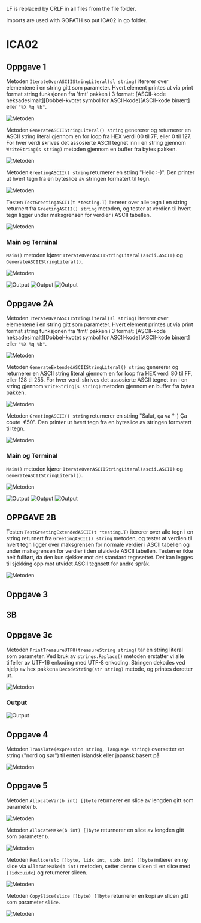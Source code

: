 LF is replaced by CRLF in all files from the file folder. 

Imports are used with GOPATH so put ICA02 in go folder.

# ICA02
## Oppgave 1
Metoden `IterateOverASCIIStringLiteral(sl string)` itererer over elementene i en string gitt som parameter. Hvert element printes ut via print format string funksjonen fra 'fmt' pakken i 3 format: [ASCII-kode heksadesimalt][Dobbel-kvotet symbol for ASCII-kode][ASCII-kode binært] eller `"%X %q %b"`. 

![Metoden](https://github.com/emfkf/temptest/blob/master/pictures/opg1iterate.PNG)

Metoden `GenerateASCIIStringLiteral() string` genererer og returnerer en ASCII string literal gjennom en for loop fra HEX verdi 00 til 7F, eller 0 til 127. For hver verdi skrives det assosierte ASCII tegnet inn i en string gjennom `WriteString(s string)` metoden gjennom en buffer fra bytes pakken. 

![Metoden](https://github.com/emfkf/temptest/blob/master/pictures/opg1generate.PNG)

Metoden `GreetingASCII() string` returnerer en string "Hello :-)". Den printer ut hvert tegn fra en byteslice av stringen formatert til tegn. 

![Metoden](https://github.com/emfkf/temptest/blob/master/pictures/opg1greeting.PNG)

Testen `TestGreetingASCII(t *testing.T)` itererer over alle tegn i en string returnert fra `GreetingASCII() string` metoden, og tester at verdien til hvert tegn ligger under maksgrensen for verdier i ASCII tabellen. 

![Metoden](https://github.com/emfkf/temptest/blob/master/pictures/opg1test.PNG)

### Main og Terminal

`Main()` metoden kjører `IterateOverASCIIStringLiteral(ascii.ASCII)` og `GenerateASCIIStringLiteral()`.

![Metoden](https://github.com/emfkf/temptest/blob/master/pictures/opg1main.PNG)

![Output](https://github.com/emfkf/temptest/blob/master/pictures/opg1terminal1.PNG)
![Output](https://github.com/emfkf/temptest/blob/master/pictures/opg1terminal2.PNG)
![Output](https://github.com/emfkf/temptest/blob/master/pictures/opg1terminal3.PNG)

## Oppgave 2A
Metoden `IterateOverASCIIStringLiteral(sl string)` itererer over elementene i en string gitt som parameter. Hvert element printes ut via print format string funksjonen fra 'fmt' pakken i 3 format: [ASCII-kode heksadesimalt][Dobbel-kvotet symbol for ASCII-kode][ASCII-kode binært] eller `"%X %q %b"`. 

![Metoden](https://github.com/emfkf/temptest/blob/master/pictures/opg2iterate.PNG)

Metoden `GenerateExtendedASCIIStringLiteral() string` genererer og returnerer en ASCII string literal gjennom en for loop fra HEX verdi 80 til FF, eller 128 til 255. For hver verdi skrives det assosierte ASCII tegnet inn i en string gjennom `WriteString(s string)` metoden gjennom en buffer fra bytes pakken. 

![Metoden](https://github.com/emfkf/temptest/blob/master/pictures/opg2generate.PNG)

Metoden `GreetingASCII() string` returnerer en string "Salut, ça va °-) Ça coute ​ €50​". Den printer ut hvert tegn fra en byteslice av stringen formatert til tegn. 

![Metoden](https://github.com/emfkf/temptest/blob/master/pictures/opg2greeting.PNG)

### Main og Terminal
`Main()` metoden kjører `IterateOverASCIIStringLiteral(ascii.ASCII)` og `GenerateASCIIStringLiteral()`.

![Metoden](https://github.com/emfkf/temptest/blob/master/pictures/opg2main.PNG)

![Output](https://github.com/emfkf/temptest/blob/master/pictures/opg2terminal1.PNG)
![Output](https://github.com/emfkf/temptest/blob/master/pictures/opg2terminal2.PNG)
![Output](https://github.com/emfkf/temptest/blob/master/pictures/opg2terminal3.png)

## OPPGAVE 2B
Testen `TestGreetingExtendedASCII(t *testing.T)` itererer over alle tegn i en string returnert fra `GreetingASCII() string` metoden, og tester at verdien til hvert tegn ligger over maksgrensen for normale verdier i ASCII tabellen og under maksgrensen for verdier i den utvidede ASCII tabellen. Testen er ikke helt fullført, da den kun sjekker mot det standard tegnsettet. Det kan legges til sjekking opp mot utvidet ASCII tegnsett for andre språk.

![Metoden](https://github.com/emfkf/temptest/blob/master/pictures/opg2test.PNG)

## Oppgave 3

## 3B

## Oppgave 3c
Metoden `PrintTreasureUTF8(treasureString string)` tar en string literal som parameter. Ved bruk av `strings.Replace()` metoden erstatter vi alle tilfeller av UTF-16 enkoding med UTF-8 enkoding. Stringen dekodes ved hjelp av hex pakkens `DecodeString(str string)` metode, og printes deretter ut.

![Metoden](https://github.com/emfkf/temptest/blob/master/pictures/opg3printtreasureutf8.PNG)

### Output
![Output](https://github.com/emfkf/temptest/blob/master/pictures/opg3treasure.PNG)



## Oppgave 4
Metoden `Translate(expression string, language string)` oversetter en string ("nord og sør") til enten islandsk eller japansk basert på 

![Metoden](https://github.com/emfkf/temptest/blob/master/pictures/opg4translate.PNG)

## Oppgave 5

Metoden `AllocateVar(b int) []byte` returnerer en slice av lengden gitt som parameter `b`. 

![Metoden](https://github.com/emfkf/temptest/blob/master/pictures/opg5allocatevar.PNG)

Metoden `AllocateMake(b int) []byte` returnerer en slice av lengden gitt som parameter `b`. 

![Metoden](https://github.com/emfkf/temptest/blob/master/pictures/opg5allocatemake.PNG)

Metoden `Reslice(slc []byte, lidx int, uidx int) []byte` initierer en ny slice via `AllocateMake(b int)` metoden, setter denne slicen til en slice med `[lidx:uidx]` og returnerer slicen. 

![Metoden](https://github.com/emfkf/temptest/blob/master/pictures/opg5reslice.PNG)

Metoden `CopySlice(slice []byte) []byte` returnerer en kopi av slicen gitt som parameter `slice`.

![Metoden](https://github.com/emfkf/temptest/blob/master/pictures/opg5copyslice.PNG)